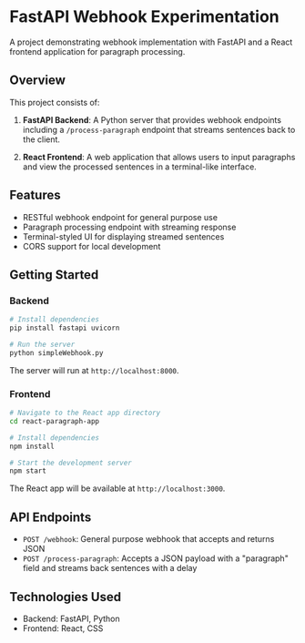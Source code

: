 # FastAPI Webhook Experimentation

A project demonstrating webhook implementation with FastAPI and a React frontend application for paragraph processing.

## Overview

This project consists of:

1. **FastAPI Backend**: A Python server that provides webhook endpoints including a `/process-paragraph` endpoint that streams sentences back to the client.

2. **React Frontend**: A web application that allows users to input paragraphs and view the processed sentences in a terminal-like interface.

## Features

- RESTful webhook endpoint for general purpose use
- Paragraph processing endpoint with streaming response
- Terminal-styled UI for displaying streamed sentences
- CORS support for local development

## Getting Started

### Backend

```bash
# Install dependencies
pip install fastapi uvicorn

# Run the server
python simpleWebhook.py
```

The server will run at `http://localhost:8000`.

### Frontend

```bash
# Navigate to the React app directory
cd react-paragraph-app

# Install dependencies
npm install

# Start the development server
npm start
```

The React app will be available at `http://localhost:3000`.

## API Endpoints

- `POST /webhook`: General purpose webhook that accepts and returns JSON
- `POST /process-paragraph`: Accepts a JSON payload with a "paragraph" field and streams back sentences with a delay

## Technologies Used

- Backend: FastAPI, Python
- Frontend: React, CSS
